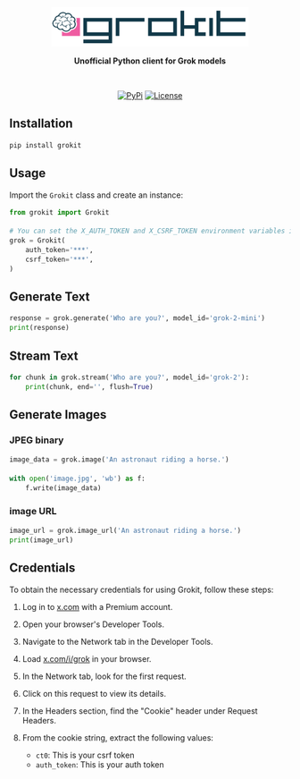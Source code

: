 <div align="center">
  <img src="./misc/grokit.svg" alt="Logo" height="70" />
  <p><strong>Unofficial Python client for Grok models</strong></p>
</div>
<br/>

<p align="center">
    <a href="https://pypi.python.org/pypi/grokit/"><img alt="PyPi" src="https://img.shields.io/pypi/v/grokit.svg?style=flat-square"></a>
    <a href="https://github.com/EveripediaNetwork/grokit/blob/master/LICENSE"><img alt="License" src="https://img.shields.io/github/license/EveripediaNetwork/grokit.svg?style=flat-square"></a>
</p>

## Installation

```bash
pip install grokit
```

## Usage
Import the `Grokit` class and create an instance:

```python
from grokit import Grokit

# You can set the X_AUTH_TOKEN and X_CSRF_TOKEN environment variables instead
grok = Grokit(
    auth_token='***',
    csrf_token='***',
)
```

## Generate Text

```python
response = grok.generate('Who are you?', model_id='grok-2-mini')
print(response)
```

## Stream Text

```python
for chunk in grok.stream('Who are you?', model_id='grok-2'):
    print(chunk, end='', flush=True)
```

## Generate Images

### JPEG binary
```python
image_data = grok.image('An astronaut riding a horse.')

with open('image.jpg', 'wb') as f:
    f.write(image_data)
```

### image URL
```python
image_url = grok.image_url('An astronaut riding a horse.')
print(image_url)
```

## Credentials

To obtain the necessary credentials for using Grokit, follow these steps:

1. Log in to [x.com](https://x.com) with a Premium account.

2. Open your browser's Developer Tools.

3. Navigate to the Network tab in the Developer Tools.

4. Load [x.com/i/grok](https://x.com/i/grok) in your browser.

5. In the Network tab, look for the first request.

6. Click on this request to view its details.

7. In the Headers section, find the "Cookie" header under Request Headers.

8. From the cookie string, extract the following values:
   - `ct0`: This is your csrf token
   - `auth_token`: This is your auth token
